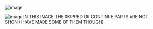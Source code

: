 ![image](https://github.com/gregbg218/DSA/assets/72642906/fcb03162-a963-4631-8736-c78073f02b9d)

![image](https://github.com/gregbg218/DSA/assets/72642906/39c2df5b-11fe-4c5f-bacc-3d03d97ff272)
IN THIS IMAGE THE SKIPPED OR CONTINUE PARTS ARE NOT SHON (I HAVE MADE SOME OF THEM THOUGH)
